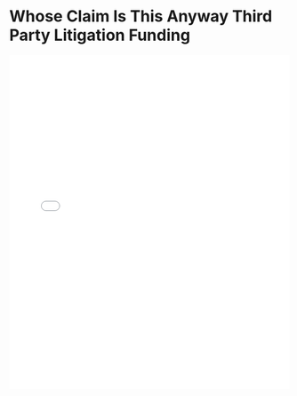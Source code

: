 # Whose Claim Is This Anyway Third Party Litigation Funding

<embed src="Whose Claim Is This Anyway Third Party Litigation Funding.pdf" type="application/pdf" width="100%" height="600px">

